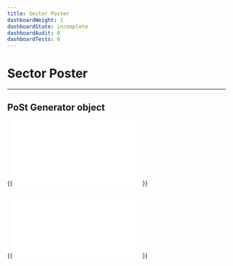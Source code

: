 ```yaml
---
title: Sector Poster
dashboardWeight: 1
dashboardState: incomplete
dashboardAudit: 0
dashboardTests: 0
---
```


# Sector Poster
---

## PoSt Generator object
{{<embed src="post_generator.id"  lang="go" >}}

{{<embed src="post_generator.go"  lang="go" >}}

